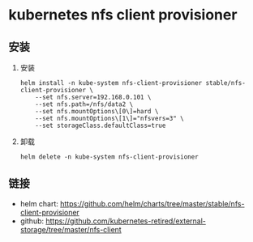 # kubernetes nfs client provisioner

## 安装

1. 安装
    ```shell script
    helm install -n kube-system nfs-client-provisioner stable/nfs-client-provisioner \
        --set nfs.server=192.168.0.101 \
        --set nfs.path=/nfs/data2 \
        --set nfs.mountOptions\[0\]=hard \
        --set nfs.mountOptions\[1\]="nfsvers=3" \
        --set storageClass.defaultClass=true
    ```
2. 卸载
    ```shell script
    helm delete -n kube-system nfs-client-provisioner
    ```

## 链接

- helm chart: <https://github.com/helm/charts/tree/master/stable/nfs-client-provisioner>
- github: <https://github.com/kubernetes-retired/external-storage/tree/master/nfs-client>
